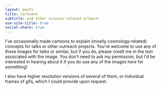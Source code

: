 ```yaml
---
layout: posts
title: Cartoons
subtitle: and other science-related artwork
use-site-title: true
social-share: true
---
```


I've occasionally made cartoons to explain (mostly cosmology-related) concepts for talks or other outreach projects. You're welcome to use any of these images for talks or similar, but if you do, please credit me in the text associated with the image.  You don't need to ask my permission, but I'd be interested in hearing about it if you do use any of the images here for something!

I also have higher resolution versions of several of them, or individual frames of gifs, which I could provide upon request.

<!--

<div class="posts-list">
  {% for post in paginator.posts %}
  <article class="post-preview">
    <a href="{{ post.url | relative_url }}">
	  <h2 class="post-title">{{ post.title }}</h2>

	  {% if post.subtitle %}
	  <h3 class="post-subtitle">
	    {{ post.subtitle }}
	  </h3>
	  {% endif %}
    </a>

    <p class="post-meta">
      Posted on {{ post.date | date: site.date_format }}
    </p>

    <div class="post-entry-container">
      {% if post.image %}
      <div class="post-image">
        <a href="{{ post.url | relative_url }}">
          <img src="{{ post.image | relative_url }}">
        </a>
      </div>
      {% endif %}
      <div class="post-entry">
        {{ post.excerpt | strip_html | xml_escape | truncatewords: site.excerpt_length }}
        {% assign excerpt_word_count = post.excerpt | number_of_words %}
        {% if post.content != post.excerpt or excerpt_word_count > site.excerpt_length %}
          <a href="{{ post.url | relative_url }}" class="post-read-more">[Read&nbsp;More]</a>
        {% endif %}
      </div>
    </div>

    {% if post.tags.size > 0 %}
    <div class="blog-tags">
      Tags:
      {% if site.link-tags %}
      {% for tag in post.tags %}
      <a href="{{ '/tags' | relative_url }}#{{- tag -}}">{{- tag -}}</a>
      {% endfor %}
      {% else %}
        {{ post.tags | join: ", " }}
      {% endif %}
    </div>
    {% endif %}

   </article>
  {% endfor %}
</div>

{% if paginator.total_pages > 1 %}
<ul class="pager main-pager">
  {% if paginator.previous_page %}
  <li class="previous">
    <a href="{{ paginator.previous_page_path | relative_url }}">&larr; Newer Posts</a>
  </li>
  {% endif %}
  {% if paginator.next_page %}
  <li class="next">
    <a href="{{ paginator.next_page_path | relative_url }}">Older Posts &rarr;</a>
  </li>
  {% endif %}
</ul>
{% endif %}

-->